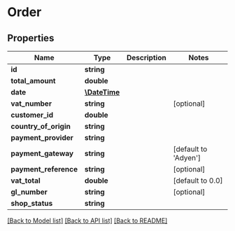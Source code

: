 # Order

## Properties
Name | Type | Description | Notes
------------ | ------------- | ------------- | -------------
**id** | **string** |  | 
**total_amount** | **double** |  | 
**date** | [**\DateTime**](Date.md) |  | 
**vat_number** | **string** |  | [optional] 
**customer_id** | **double** |  | 
**country_of_origin** | **string** |  | 
**payment_provider** | **string** |  | 
**payment_gateway** | **string** |  | [default to 'Adyen']
**payment_reference** | **string** |  | [optional] 
**vat_total** | **double** |  | [default to 0.0]
**gl_number** | **string** |  | [optional] 
**shop_status** | **string** |  | 

[[Back to Model list]](../README.md#documentation-for-models) [[Back to API list]](../README.md#documentation-for-api-endpoints) [[Back to README]](../README.md)


